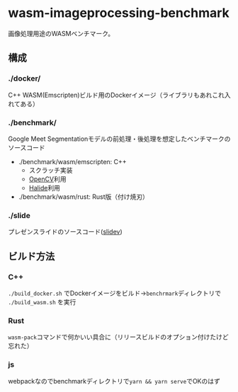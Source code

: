 # wasm-imageprocessing-benchmark

画像処理用途のWASMベンチマーク。

## 構成

### ./docker/

C++ WASM(Emscripten)ビルド用のDockerイメージ（ライブラリもあれこれ入れてある）

### ./benchmark/

Google Meet Segmentationモデルの前処理・後処理を想定したベンチマークのソースコード

- ./benchmark/wasm/emscripten: C++
  - スクラッチ実装
  - [OpenCV](https://opencv.org/)利用
  - [Halide](https://halide-lang.org/)利用
- ./benchmark/wasm/rust: Rust版（付け焼刃）

### ./slide

プレゼンスライドのソースコード([slidev](https://sli.dev/))

## ビルド方法

### C++

`./build_docker.sh` でDockerイメージをビルド→`benchrmark`ディレクトリで `./build_wasm.sh` を実行

### Rust

`wasm-pack`コマンドで何かいい具合に（リリースビルドのオプション付けたけど忘れた）

### js

webpackなのでbenchmarkディレクトリで`yarn && yarn serve`でOKのはず
